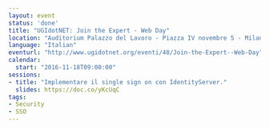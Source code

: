 ```yaml
---
layout: event
status: 'done'
title: "UGIdotNET: Join the Expert - Web Day"
location: "Auditorium Palazzo del Lavoro - Piazza IV novembre 5 - Milano"
language: "Italian"
eventurl: "http://www.ugidotnet.org/eventi/48/Join-the-Expert--Web-Day"
calendar:
  start: "2016-11-18T09:00:00"
sessions:
- title: "Implementare il single sign on con IdentityServer."
  slides: https://doc.co/yKcUqC
tags:
- Security
- SSO
---
```

